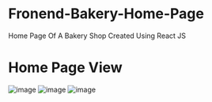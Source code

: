 # Fronend-Bakery-Home-Page
 Home Page Of A Bakery Shop Created Using React JS
# Home Page View
![image](https://user-images.githubusercontent.com/85208950/212735190-6f209543-b160-4bab-8faf-498b38bf25c8.png)
![image](https://user-images.githubusercontent.com/85208950/212735223-c71e9d5d-67a1-4e06-98fa-e85fcfcc2688.png)
![image](https://user-images.githubusercontent.com/85208950/212735232-6e6e8d31-6640-4109-9729-313b1720478b.png)
